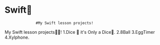 # Swift🤯
				  #My Swift lesson projects!
My Swift lesson projects👨‍💻!
1.Dice 🎲
it's Only a Dice🫠.
2.8Ball
3.EggTimer
4.Xylphone.